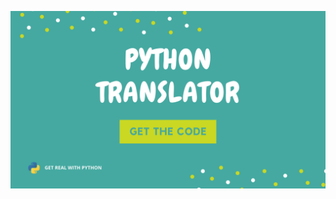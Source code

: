 ![varun-singh-python-project-translator](https://github.com/varun-singh-01/python-fun-projects/blob/main/Translator/TranslatorProject.png)
